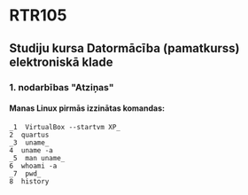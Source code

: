 # RTR105
## Studiju kursa Datormācība (pamatkurss) elektroniskā klade
### 1. nodarbības "Atziņas"
#### Manas Linux pirmās izzinātas komandas:

    _1  VirtualBox --startvm XP_
    2  quartus
    _3  uname_
    4  uname -a
    _5  man uname_
    6  whoami -a
    _7  pwd_
    8  history
